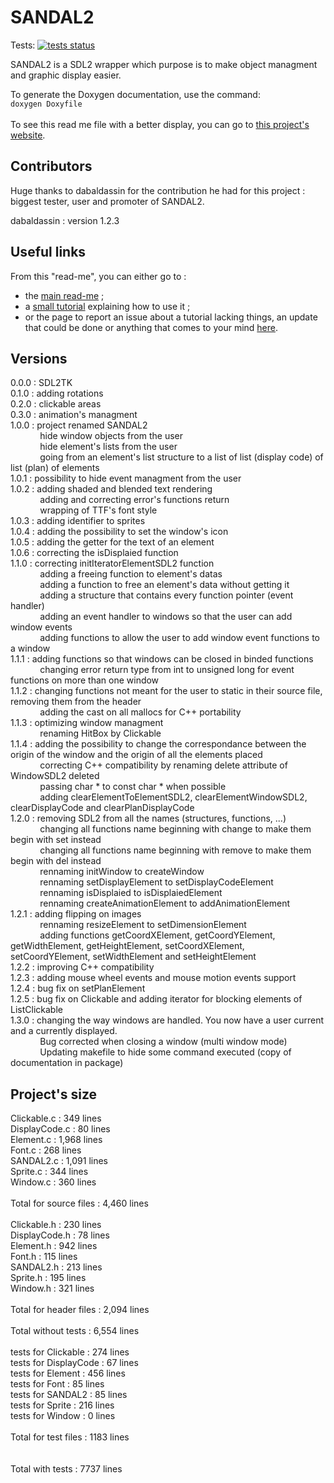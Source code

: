 # SANDAL2

Tests: [![tests status](https://gitlab.com/BaptistePR/SANDAL2/badges/master/pipeline.svg)](https://gitlab.com/BaptistePR/SANDAL2/commits/master)
  
SANDAL2 is a SDL2 wrapper which purpose is to make object managment and
graphic display easier.  

To generate the Doxygen documentation, use the command:  
`doxygen Doxyfile`  
<br/>
To see this read me file with a better display, you can go to [this project's
website](https://klevh.github.io/SANDAL2/).

## Contributors

Huge thanks to dabaldassin for the contribution he had for this project : biggest tester, user and promoter of SANDAL2.  

dabaldassin : version 1.2.3  

## Useful links

From this "read-me", you can either go to :
* the [main read-me](../README.md) ;
* a [small tutorial](Tutorial.md) explaining how to use it ;
* or the page to report an issue about a tutorial lacking things, an update that could be done or anything that comes to your mind [here](https://github.com/Klevh/SANDAL2/issues/new).

## Versions

0.0.0 : SDL2TK<br/>
0.1.0 : adding rotations<br/>
0.2.0 : clickable areas<br/>
0.3.0 : animation's managment<br/>
1.0.0 : project renamed SANDAL2<br/>
&nbsp;&nbsp;&nbsp;&nbsp;&nbsp;&nbsp;&nbsp;&nbsp;&nbsp;&nbsp;&nbsp;&nbsp;hide window objects from the user<br/>
&nbsp;&nbsp;&nbsp;&nbsp;&nbsp;&nbsp;&nbsp;&nbsp;&nbsp;&nbsp;&nbsp;&nbsp;hide element's lists from the user<br/>
&nbsp;&nbsp;&nbsp;&nbsp;&nbsp;&nbsp;&nbsp;&nbsp;&nbsp;&nbsp;&nbsp;&nbsp;going from an element's list structure to a list of list (display code) of list (plan) of elements<br/>
1.0.1 : possibility to hide event managment from the user<br/>
1.0.2 : adding shaded and blended text rendering<br/>
&nbsp;&nbsp;&nbsp;&nbsp;&nbsp;&nbsp;&nbsp;&nbsp;&nbsp;&nbsp;&nbsp;&nbsp;adding and correcting error's functions return<br/>
&nbsp;&nbsp;&nbsp;&nbsp;&nbsp;&nbsp;&nbsp;&nbsp;&nbsp;&nbsp;&nbsp;&nbsp;wrapping of TTF's font style<br/>
1.0.3 : adding identifier to sprites<br/>
1.0.4 : adding the possibility to set the window's icon<br/>
1.0.5 : adding the getter for the text of an element<br/>
1.0.6 : correcting the isDisplaied function<br/>
1.1.0 : correcting initIteratorElementSDL2 function<br/>
&nbsp;&nbsp;&nbsp;&nbsp;&nbsp;&nbsp;&nbsp;&nbsp;&nbsp;&nbsp;&nbsp;&nbsp;adding a freeing function to element's datas<br/>
&nbsp;&nbsp;&nbsp;&nbsp;&nbsp;&nbsp;&nbsp;&nbsp;&nbsp;&nbsp;&nbsp;&nbsp;adding a function to free an element's data without getting it<br/>
&nbsp;&nbsp;&nbsp;&nbsp;&nbsp;&nbsp;&nbsp;&nbsp;&nbsp;&nbsp;&nbsp;&nbsp;adding a structure that contains every function pointer (event handler)<br/>
&nbsp;&nbsp;&nbsp;&nbsp;&nbsp;&nbsp;&nbsp;&nbsp;&nbsp;&nbsp;&nbsp;&nbsp;adding an event handler to windows so that the user can add window events<br/>
&nbsp;&nbsp;&nbsp;&nbsp;&nbsp;&nbsp;&nbsp;&nbsp;&nbsp;&nbsp;&nbsp;&nbsp;adding functions to allow the user to add window event functions to a window<br/>
1.1.1 : adding functions so that windows can be closed in binded functions<br/>
&nbsp;&nbsp;&nbsp;&nbsp;&nbsp;&nbsp;&nbsp;&nbsp;&nbsp;&nbsp;&nbsp;&nbsp;changing error return type from int to unsigned long for event functions on more than one window<br/>
1.1.2 : changing functions not meant for the user to static in their source file, removing them from the header<br/>
&nbsp;&nbsp;&nbsp;&nbsp;&nbsp;&nbsp;&nbsp;&nbsp;&nbsp;&nbsp;&nbsp;&nbsp;adding the cast on all mallocs for C++ portability<br/>
1.1.3 : optimizing window managment<br/>
&nbsp;&nbsp;&nbsp;&nbsp;&nbsp;&nbsp;&nbsp;&nbsp;&nbsp;&nbsp;&nbsp;&nbsp;renaming HitBox by Clickable<br/>
1.1.4 : adding the possibility to change the correspondance between the origin of the window and the origin of all the elements placed<br/>
&nbsp;&nbsp;&nbsp;&nbsp;&nbsp;&nbsp;&nbsp;&nbsp;&nbsp;&nbsp;&nbsp;&nbsp;correcting C++ compatibility by renaming delete attribute of WindowSDL2 deleted<br/>
&nbsp;&nbsp;&nbsp;&nbsp;&nbsp;&nbsp;&nbsp;&nbsp;&nbsp;&nbsp;&nbsp;&nbsp;passing char * to const char * when possible<br/>
&nbsp;&nbsp;&nbsp;&nbsp;&nbsp;&nbsp;&nbsp;&nbsp;&nbsp;&nbsp;&nbsp;&nbsp;adding clearElementToElementSDL2, clearElementWindowSDL2, clearDisplayCode and clearPlanDisplayCode<br/>
1.2.0 : removing SDL2 from all the names (structures, functions, ...)<br/>
&nbsp;&nbsp;&nbsp;&nbsp;&nbsp;&nbsp;&nbsp;&nbsp;&nbsp;&nbsp;&nbsp;&nbsp;changing all functions name beginning with change to make them begin with set instead<br/>
&nbsp;&nbsp;&nbsp;&nbsp;&nbsp;&nbsp;&nbsp;&nbsp;&nbsp;&nbsp;&nbsp;&nbsp;changing all functions name beginning with remove to make them begin with del instead<br/>
&nbsp;&nbsp;&nbsp;&nbsp;&nbsp;&nbsp;&nbsp;&nbsp;&nbsp;&nbsp;&nbsp;&nbsp;rennaming initWindow to createWindow<br/>
&nbsp;&nbsp;&nbsp;&nbsp;&nbsp;&nbsp;&nbsp;&nbsp;&nbsp;&nbsp;&nbsp;&nbsp;rennaming setDisplayElement to setDisplayCodeElement<br/>
&nbsp;&nbsp;&nbsp;&nbsp;&nbsp;&nbsp;&nbsp;&nbsp;&nbsp;&nbsp;&nbsp;&nbsp;rennaming isDisplaied to isDisplaiedElement<br/>
&nbsp;&nbsp;&nbsp;&nbsp;&nbsp;&nbsp;&nbsp;&nbsp;&nbsp;&nbsp;&nbsp;&nbsp;rennaming createAnimationElement to addAnimationElement<br/>
1.2.1 : adding flipping on images<br/>
&nbsp;&nbsp;&nbsp;&nbsp;&nbsp;&nbsp;&nbsp;&nbsp;&nbsp;&nbsp;&nbsp;&nbsp;rennaming resizeElement to setDimensionElement<br/>
&nbsp;&nbsp;&nbsp;&nbsp;&nbsp;&nbsp;&nbsp;&nbsp;&nbsp;&nbsp;&nbsp;&nbsp;adding functions getCoordXElement, getCoordYElement, getWidthElement, getHeightElement, setCoordXElement, setCoordYElement, setWidthElement and setHeightElement<br/>
1.2.2 : improving C++ compatibility <br/>
1.2.3 : adding mouse wheel events and mouse motion events support <br/>
1.2.4 : bug fix on setPlanElement<br/>
1.2.5 : bug fix on Clickable and adding iterator for blocking elements of ListClickable<br/>
1.3.0 : changing the way windows are handled. You now have a user current and a currently displayed.<br/>
&nbsp;&nbsp;&nbsp;&nbsp;&nbsp;&nbsp;&nbsp;&nbsp;&nbsp;&nbsp;&nbsp;&nbsp;Bug corrected when closing a window (multi window mode)<br/>
&nbsp;&nbsp;&nbsp;&nbsp;&nbsp;&nbsp;&nbsp;&nbsp;&nbsp;&nbsp;&nbsp;&nbsp;Updating makefile to hide some command executed (copy of documentation in package)<br/>

## Project's size

Clickable.c   : 349 lines<br/>
DisplayCode.c : 80 lines<br/>
Element.c     : 1,968 lines<br/>
Font.c        : 268 lines<br/>
SANDAL2.c     : 1,091 lines<br/>
Sprite.c      : 344 lines<br/>
Window.c      : 360 lines<br/>
<br/>
Total for source files : 4,460 lines<br/>
<br/>
Clickable.h   : 230 lines<br/>
DisplayCode.h : 78 lines<br/>
Element.h     : 942 lines<br/>
Font.h        : 115 lines<br/>
SANDAL2.h     : 213 lines<br/>
Sprite.h      : 195 lines<br/>
Window.h      : 321 lines<br/>
<br/>
Total for header files : 2,094 lines<br/>
<br/>
Total without tests : 6,554 lines<br/>
<br/>
tests for Clickable   : 274 lines<br/>
tests for DisplayCode : 67 lines<br/>
tests for Element     : 456 lines<br/>
tests for Font        : 85 lines<br/>
tests for SANDAL2     : 85 lines<br/>
tests for Sprite      : 216 lines<br/>
tests for Window      : 0 lines<br/>
<br/>
Total for test files : 1183 lines<br/>
<br/>
<br/>
Total with tests : 7737 lines<br/>